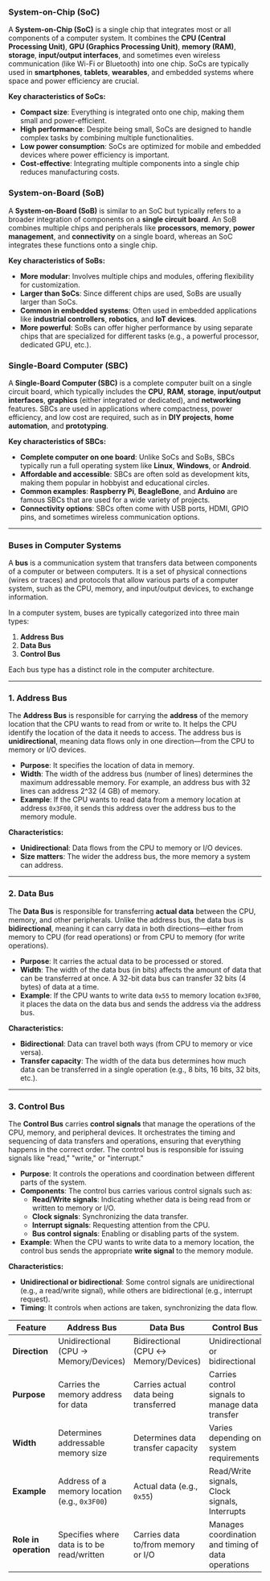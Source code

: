 ### System-on-Chip (SoC)

A **System-on-Chip (SoC)** is a single chip that integrates most or all components of a computer system. It combines the **CPU (Central Processing Unit)**, **GPU (Graphics Processing Unit)**, **memory (RAM)**, **storage**, **input/output interfaces**, and sometimes even wireless communication (like Wi-Fi or Bluetooth) into one chip. SoCs are typically used in **smartphones**, **tablets**, **wearables**, and embedded systems where space and power efficiency are crucial.

**Key characteristics of SoCs:**

- **Compact size**: Everything is integrated onto one chip, making them small and power-efficient.
- **High performance**: Despite being small, SoCs are designed to handle complex tasks by combining multiple functionalities.
- **Low power consumption**: SoCs are optimized for mobile and embedded devices where power efficiency is important.
- **Cost-effective**: Integrating multiple components into a single chip reduces manufacturing costs.

### System-on-Board (SoB)

A **System-on-Board (SoB)** is similar to an SoC but typically refers to a broader integration of components on a **single circuit board**. An SoB combines multiple chips and peripherals like **processors**, **memory**, **power management**, and **connectivity** on a single board, whereas an SoC integrates these functions onto a single chip.

**Key characteristics of SoBs:**

- **More modular**: Involves multiple chips and modules, offering flexibility for customization.
- **Larger than SoCs**: Since different chips are used, SoBs are usually larger than SoCs.
- **Common in embedded systems**: Often used in embedded applications like **industrial controllers**, **robotics**, and **IoT devices**.
- **More powerful**: SoBs can offer higher performance by using separate chips that are specialized for different tasks (e.g., a powerful processor, dedicated GPU, etc.).

### Single-Board Computer (SBC)

A **Single-Board Computer (SBC)** is a complete computer built on a single circuit board, which typically includes the **CPU**, **RAM**, **storage**, **input/output interfaces**, **graphics** (either integrated or dedicated), and **networking** features. SBCs are used in applications where compactness, power efficiency, and low cost are required, such as in **DIY projects**, **home automation**, and **prototyping**.

**Key characteristics of SBCs:**

- **Complete computer on one board**: Unlike SoCs and SoBs, SBCs typically run a full operating system like **Linux**, **Windows**, or **Android**.
- **Affordable and accessible**: SBCs are often sold as development kits, making them popular in hobbyist and educational circles.
- **Common examples**: **Raspberry Pi**, **BeagleBone**, and **Arduino** are famous SBCs that are used for a wide variety of projects.
- **Connectivity options**: SBCs often come with USB ports, HDMI, GPIO pins, and sometimes wireless communication options.

---


### Buses in Computer Systems

A **bus** is a communication system that transfers data between components of a computer or between computers. It is a set of physical connections (wires or traces) and protocols that allow various parts of a computer system, such as the CPU, memory, and input/output devices, to exchange information.

In a computer system, buses are typically categorized into three main types:

1. **Address Bus**
2. **Data Bus**
3. **Control Bus**

Each bus type has a distinct role in the computer architecture.

---

### 1. **Address Bus**

The **Address Bus** is responsible for carrying the **address** of the memory location that the CPU wants to read from or write to. It helps the CPU identify the location of the data it needs to access. The address bus is **unidirectional**, meaning data flows only in one direction—from the CPU to memory or I/O devices.

- **Purpose**: It specifies the location of data in memory.
- **Width**: The width of the address bus (number of lines) determines the maximum addressable memory. For example, an address bus with 32 lines can address 2^32 (4 GB) of memory.
- **Example**: If the CPU wants to read data from a memory location at address `0x3F00`, it sends this address over the address bus to the memory module.

**Characteristics:**

- **Unidirectional**: Data flows from the CPU to memory or I/O devices.
- **Size matters**: The wider the address bus, the more memory a system can address.

---

### 2. **Data Bus**

The **Data Bus** is responsible for transferring **actual data** between the CPU, memory, and other peripherals. Unlike the address bus, the data bus is **bidirectional**, meaning it can carry data in both directions—either from memory to CPU (for read operations) or from CPU to memory (for write operations).

- **Purpose**: It carries the actual data to be processed or stored.
- **Width**: The width of the data bus (in bits) affects the amount of data that can be transferred at once. A 32-bit data bus can transfer 32 bits (4 bytes) of data at a time.
- **Example**: If the CPU wants to write data `0x55` to memory location `0x3F00`, it places the data on the data bus and sends the address via the address bus.

**Characteristics:**

- **Bidirectional**: Data can travel both ways (from CPU to memory or vice versa).
- **Transfer capacity**: The width of the data bus determines how much data can be transferred in a single operation (e.g., 8 bits, 16 bits, 32 bits, etc.).

---

### 3. **Control Bus**

The **Control Bus** carries **control signals** that manage the operations of the CPU, memory, and peripheral devices. It orchestrates the timing and sequencing of data transfers and operations, ensuring that everything happens in the correct order. The control bus is responsible for issuing signals like "read," "write," or "interrupt."

- **Purpose**: It controls the operations and coordination between different parts of the system.
- **Components**: The control bus carries various control signals such as:
    - **Read/Write signals**: Indicating whether data is being read from or written to memory or I/O.
    - **Clock signals**: Synchronizing the data transfer.
    - **Interrupt signals**: Requesting attention from the CPU.
    - **Bus control signals**: Enabling or disabling parts of the system.
- **Example**: When the CPU wants to write data to a memory location, the control bus sends the appropriate **write signal** to the memory module.

**Characteristics:**

- **Unidirectional or bidirectional**: Some control signals are unidirectional (e.g., a read/write signal), while others are bidirectional (e.g., interrupt request).
- **Timing**: It controls when actions are taken, synchronizing the data flow.


|**Feature**|**Address Bus**|**Data Bus**|**Control Bus**|
|---|---|---|---|
|**Direction**|Unidirectional (CPU → Memory/Devices)|Bidirectional (CPU ↔ Memory/Devices)|Unidirectional or bidirectional|
|**Purpose**|Carries the memory address for data|Carries actual data being transferred|Carries control signals to manage data transfer|
|**Width**|Determines addressable memory size|Determines data transfer capacity|Varies depending on system requirements|
|**Example**|Address of a memory location (e.g., `0x3F00`)|Actual data (e.g., `0x55`)|Read/Write signals, Clock signals, Interrupts|
|**Role in operation**|Specifies where data is to be read/written|Carries data to/from memory or I/O|Manages coordination and timing of data operations|

